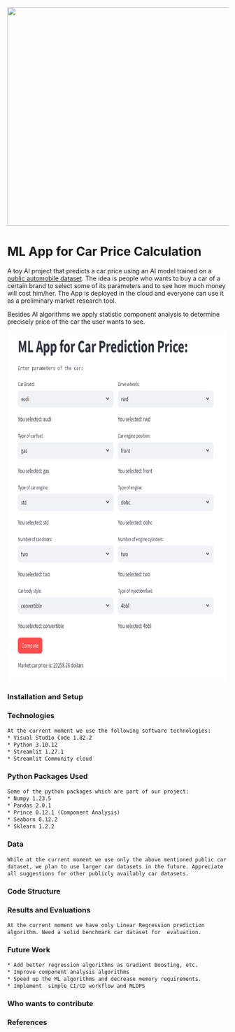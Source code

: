<div align="center">
  <img src="/![alt text]![alt text]![alt text]![alt text]![alt text]![alt text]_media/car_shapes.png" width="800" height="500">
</div>
 
# ML App for Car Price Calculation
A toy AI project that predicts a car price using an AI model trained on a [public automobile dataset](https://www.kaggle.com/datasets/toramky/automobile-dataset/). The idea is people who wants to buy a car of a certain brand to select some of its parameters and to see how much money will cost him/her. The App is deployed in the cloud and everyone can use it as a preliminary market research tool. 

Besides AI algorithms we apply statistic component analysis to determine precisely  price of the car the user wants to see.

<div align="center">
  <img src="/_media/gui_test_car_attributes.png" width="700" height="800">
</div>

### Installation and Setup

### Technologies
    At the current moment we use the following software technologies:
    * Visual Studio Code 1.82.2
    * Python 3.10.12
    * Streamlit 1.27.1
    * Streamlit Community cloud
    
### Python Packages Used
    Some of the python packages which are part of our project:
    * Numpy 1.23.5
    * Pandas 2.0.1
    * Prince 0.12.1 (Component Analysis)
    * Seaborn 0.12.2 
    * Sklearn 1.2.2
   
    
### Data
    While at the current moment we use only the above mentioned public car dataset, we plan to use larger car datasets in the future. Appreciate all suggestions for other publicly availably car datasets. 
    
### Code Structure

### Results and Evaluations
    At the current moment we have only Linear Regression prediction algorithm. Need a solid benchmark car dataset for  evaluation.
    
### Future Work
    * Add better regression algorithms as Gradient Boosting, etc.
    * Improve component analysis algorithms
    * Speed up the ML algorithms and decrease memory requirements.
    * Implement  simple CI/CD workflow and MLOPS
    
### Who wants to contribute

### References

